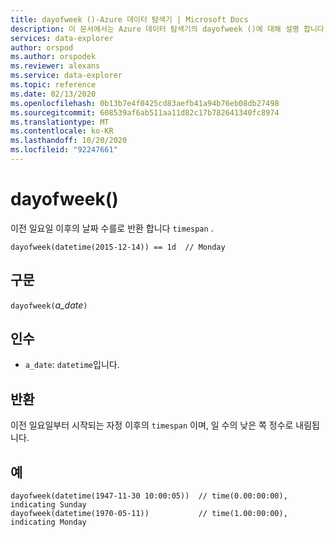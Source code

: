 ```yaml
---
title: dayofweek ()-Azure 데이터 탐색기 | Microsoft Docs
description: 이 문서에서는 Azure 데이터 탐색기의 dayofweek ()에 대해 설명 합니다.
services: data-explorer
author: orspod
ms.author: orspodek
ms.reviewer: alexans
ms.service: data-explorer
ms.topic: reference
ms.date: 02/13/2020
ms.openlocfilehash: 0b13b7e4f0425cd83aefb41a94b76eb08db27498
ms.sourcegitcommit: 608539af6ab511aa11d82c17b782641340fc8974
ms.translationtype: MT
ms.contentlocale: ko-KR
ms.lasthandoff: 10/20/2020
ms.locfileid: "92247661"
---
```

# <a name="dayofweek"></a>dayofweek()

이전 일요일 이후의 날짜 수를로 반환 합니다 `timespan` .

```kusto
dayofweek(datetime(2015-12-14)) == 1d  // Monday
```

## <a name="syntax"></a>구문

`dayofweek(`*a_date*`)`

## <a name="arguments"></a>인수

* `a_date`: `datetime`입니다.

## <a name="returns"></a>반환

이전 일요일부터 시작되는 자정 이후의 `timespan` 이며, 일 수의 낮은 쪽 정수로 내림됩니다.

## <a name="examples"></a>예

```kusto
dayofweek(datetime(1947-11-30 10:00:05))  // time(0.00:00:00), indicating Sunday
dayofweek(datetime(1970-05-11))           // time(1.00:00:00), indicating Monday
```
